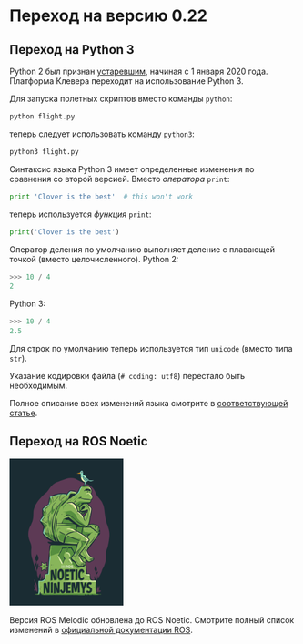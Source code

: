 # Переход на версию 0.22

## Переход на Python 3

Python 2 был признан [устаревшим](https://www.python.org/doc/sunset-python-2/), начиная с 1 января 2020 года. Платформа Клевера переходит на использование Python 3.

Для запуска полетных скриптов вместо команды `python`:

```bash
python flight.py
```

теперь следует использовать команду `python3`:

```bash
python3 flight.py
```

Синтаксис языка Python 3 имеет определенные изменения по сравнения со второй версией. Вместо *оператора* `print`:

```python
print 'Clover is the best'  # this won't work
```

теперь используется *функция* `print`:

```python
print('Clover is the best')
```

Оператор деления по умолчанию выполняет деление с плавающей точкой (вместо целочисленного). Python 2:

```python
>>> 10 / 4
2
```

Python 3:

```python
>>> 10 / 4
2.5
```

Для строк по умолчанию теперь используется тип `unicode` (вместо типа `str`).

Указание кодировки файла (`# coding: utf8`) перестало быть необходимым.

Полное описание всех изменений языка смотрите в [соответствующей статье](https://pythonworld.ru/osnovy/python2-vs-python3-razlichiya-sintaksisa.html).

## Переход на ROS Noetic

<img src="../assets/noetic.png" width=200>

Версия ROS Melodic обновлена до ROS Noetic. Смотрите полный список изменений в [официальной документации ROS](http://wiki.ros.org/noetic/Migration).
